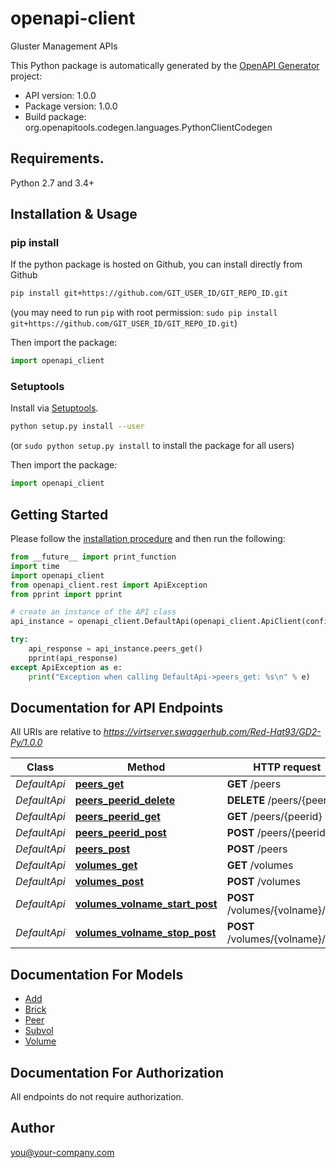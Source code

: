 # openapi-client
Gluster Management APIs

This Python package is automatically generated by the [OpenAPI Generator](https://openapi-generator.tech) project:

- API version: 1.0.0
- Package version: 1.0.0
- Build package: org.openapitools.codegen.languages.PythonClientCodegen

## Requirements.

Python 2.7 and 3.4+

## Installation & Usage
### pip install

If the python package is hosted on Github, you can install directly from Github

```sh
pip install git+https://github.com/GIT_USER_ID/GIT_REPO_ID.git
```
(you may need to run `pip` with root permission: `sudo pip install git+https://github.com/GIT_USER_ID/GIT_REPO_ID.git`)

Then import the package:
```python
import openapi_client 
```

### Setuptools

Install via [Setuptools](http://pypi.python.org/pypi/setuptools).

```sh
python setup.py install --user
```
(or `sudo python setup.py install` to install the package for all users)

Then import the package:
```python
import openapi_client
```

## Getting Started

Please follow the [installation procedure](#installation--usage) and then run the following:

```python
from __future__ import print_function
import time
import openapi_client
from openapi_client.rest import ApiException
from pprint import pprint

# create an instance of the API class
api_instance = openapi_client.DefaultApi(openapi_client.ApiClient(configuration))

try:
    api_response = api_instance.peers_get()
    pprint(api_response)
except ApiException as e:
    print("Exception when calling DefaultApi->peers_get: %s\n" % e)

```

## Documentation for API Endpoints

All URIs are relative to *https://virtserver.swaggerhub.com/Red-Hat93/GD2-Py/1.0.0*

Class | Method | HTTP request | Description
------------ | ------------- | ------------- | -------------
*DefaultApi* | [**peers_get**](docs/DefaultApi.md#peers_get) | **GET** /peers | 
*DefaultApi* | [**peers_peerid_delete**](docs/DefaultApi.md#peers_peerid_delete) | **DELETE** /peers/{peerid} | 
*DefaultApi* | [**peers_peerid_get**](docs/DefaultApi.md#peers_peerid_get) | **GET** /peers/{peerid} | 
*DefaultApi* | [**peers_peerid_post**](docs/DefaultApi.md#peers_peerid_post) | **POST** /peers/{peerid} | 
*DefaultApi* | [**peers_post**](docs/DefaultApi.md#peers_post) | **POST** /peers | 
*DefaultApi* | [**volumes_get**](docs/DefaultApi.md#volumes_get) | **GET** /volumes | 
*DefaultApi* | [**volumes_post**](docs/DefaultApi.md#volumes_post) | **POST** /volumes | 
*DefaultApi* | [**volumes_volname_start_post**](docs/DefaultApi.md#volumes_volname_start_post) | **POST** /volumes/{volname}/start | 
*DefaultApi* | [**volumes_volname_stop_post**](docs/DefaultApi.md#volumes_volname_stop_post) | **POST** /volumes/{volname}/stop | 


## Documentation For Models

 - [Add](docs/Add.md)
 - [Brick](docs/Brick.md)
 - [Peer](docs/Peer.md)
 - [Subvol](docs/Subvol.md)
 - [Volume](docs/Volume.md)


## Documentation For Authorization

 All endpoints do not require authorization.


## Author

you@your-company.com


